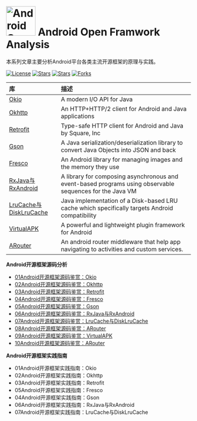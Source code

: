 # <img src="https://github.com/guoxiaoxing/android-open-framwork-analysis/raw/master/art/logo.png" alt="Android Open Framwork Analysis" width="80" height="80" align="bottom"/> Android Open Framwork Analysis

本系列文章主要分析Android平台各类主流开源框架的原理与实践。

[![License](https://img.shields.io/github/license/guoxiaoxing/android-open-framwork-analysis.svg)](https://jitpack.io/#guoxiaoxing/android-open-framwork-analysis) 
[![Stars](https://img.shields.io/github/stars/guoxiaoxing/android-open-framwork-analysis.svg)](https://jitpack.io/#guoxiaoxing/android-open-framwork-analysis) 
[![Stars](https://img.shields.io/github/forks/guoxiaoxing/android-open-framwork-analysis.svg)](https://jitpack.io/#guoxiaoxing/android-open-framwork-analysis) 
[![Forks](https://img.shields.io/github/issues/guoxiaoxing/android-open-framwork-analysis.svg)](https://jitpack.io/#guoxiaoxing/android-open-framwork-analysis) 

|库                                       |描述                                            |
|:----------------------------------------|:----------------------------------------------|
|[Okio](https://github.com/square/okio)|A modern I/O API for Java
|[Okhttp](https://github.com/square/okhttp)|An HTTP+HTTP/2 client for Android and Java applications
|[Retrofit](https://github.com/square/retrofit)|Type-safe HTTP client for Android and Java by Square, Inc
|[Gson](https://github.com/google/gson)|A Java serialization/deserialization library to convert Java Objects into JSON and back
|[Fresco](https://github.com/facebook/fresco)|An Android library for managing images and the memory they use
|[RxJava与RxAndroid](https://github.com/ReactiveX/RxJava)|A library for composing asynchronous and event-based programs using observable sequences for the Java VM
|[LruCache与DiskLruCache](https://github.com/JakeWharton/DiskLruCache)|Java implementation of a Disk-based LRU cache which specifically targets Android compatibility
|[VirtualAPK](https://github.com/JakeWharton/DiskLruCache)|A powerful and lightweight plugin framework for Android
|[ARouter](https://github.com/alibaba/ARouter)|An android router middleware that help app navigating to activities and custom services.

**Android开源框架源码分析**

- [01Android开源框架源码鉴赏：Okio](https://github.com/guoxiaoxing/android-open-framwork-analysis/blob/master/doc/源码分析/02Android开源框架源码鉴赏：Okio.md)
- [02Android开源框架源码鉴赏：Okhttp](https://github.com/guoxiaoxing/android-open-framwork-analysis/blob/master/doc/源码分析/02Android开源框架源码鉴赏：Okhttp.md)
- [03Android开源框架源码鉴赏：Retrofit](https://github.com/guoxiaoxing/android-open-framwork-analysis/blob/master/doc/源码分析/03Android开源框架源码鉴赏：Retrofit.md)
- [04Android开源框架源码鉴赏：Fresco](https://github.com/guoxiaoxing/android-open-framwork-analysis/blob/master/doc/源码分析/04Android开源框架源码鉴赏：Fresco.md)
- [05Android开源框架源码鉴赏：Gson](https://github.com/guoxiaoxing/android-open-framwork-analysis/blob/master/doc/源码分析/05Android开源框架源码鉴赏：Gson.md)
- [06Android开源框架源码鉴赏：RxJava与RxAndroid](https://github.com/guoxiaoxing/android-open-framwork-analysis/blob/master/doc/源码分析/06Android开源框架源码鉴赏：RxJava与RxAndroid.md)
- [07Android开源框架源码鉴赏：LruCache与DiskLruCache](https://github.com/guoxiaoxing/android-open-framwork-analysis/blob/master/doc/源码分析/07Android开源框架源码鉴赏：LruCache与DiskLruCache.md)
- [08Android开源框架源码鉴赏：ARouter](https://github.com/guoxiaoxing/android-open-framwork-analysis/blob/master/doc/源码分析/08Android开源框架源码鉴赏：ARouter.md)
- [09Android开源框架源码鉴赏：VirtualAPK](https://github.com/guoxiaoxing/android-open-framwork-analysis/blob/master/doc/源码分析/09Android开源框架源码鉴赏：VirtualAPK.md)
- [10Android开源框架源码鉴赏：ARouter](https://github.com/guoxiaoxing/android-open-framwork-analysis/blob/master/doc/源码分析/10Android开源框架源码鉴赏：ARouter.md)

**Android开源框架实践指南**

- 01Android开源框架实践指南：Okio
- 02Android开源框架实践指南：Okhttp
- 03Android开源框架实践指南：Retrofit
- 05Android开源框架实践指南：Fresco
- 04Android开源框架实践指南：Gson
- 06Android开源框架实践指南：RxJava与RxAndroid
- 07Android开源框架实践指南：LruCache与DiskLruCache



